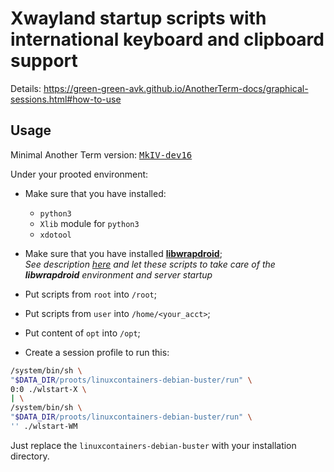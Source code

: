 # **Xwayland** startup scripts with international keyboard and clipboard support

Details: <https://green-green-avk.github.io/AnotherTerm-docs/graphical-sessions.html#how-to-use>

## Usage

Minimal Another&nbsp;Term version: [<kbd>MkIV-dev16</kbd>](https://github.com/green-green-avk/AnotherTerm/releases/tag/MkIV_dev16_release)

Under your prooted environment:

* Make sure that you have installed:

  * `python3`
  * `Xlib` module for `python3`
  * `xdotool`

* Make sure that you have installed [**libwrapdroid**](https://github.com/green-green-avk/libwrapdroid);
  <br/>*See description [here](https://green-green-avk.github.io/AnotherTerm-docs/installing-linux-apis-emulation-for-nonrooted-android.html#main_content)
  and let these scripts to take care of the **libwrapdroid** environment and server startup*

* Put scripts from `root` into `/root`;

* Put scripts from `user` into `/home/<your_acct>`;

* Put content of `opt` into `/opt`;

* Create a session profile to run this:

```sh
/system/bin/sh \
"$DATA_DIR/proots/linuxcontainers-debian-buster/run" \
0:0 ./wlstart-X \
| \
/system/bin/sh \
"$DATA_DIR/proots/linuxcontainers-debian-buster/run" \
'' ./wlstart-WM
```

Just replace the `linuxcontainers-debian-buster` with your installation directory.
